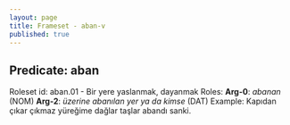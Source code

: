 ```yaml
---
layout: page
title: Frameset - aban-v
published: true
---
```


## Predicate: aban
Roleset id: aban.01 - Bir yere yaslanmak, dayanmak
Roles:
**Arg-0**: _abanan_  (NOM)
**Arg-2**: _üzerine abanılan yer ya da kimse_ (DAT) 
Example:
Kapıdan çıkar çıkmaz yüreğime dağlar taşlar abandı sanki.
